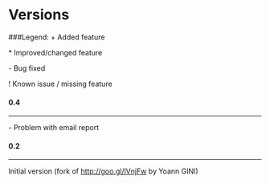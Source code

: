 Versions
========

###Legend:
\+ Added feature

\* Improved/changed feature

\- Bug fixed

\! Known issue / missing feature


#### 0.4
------------
\- Problem with email report


#### 0.2
------------
Initial version (fork of http://goo.gl/lVnjFw by Yoann GINI)